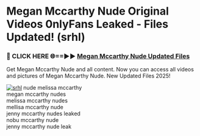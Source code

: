# Megan Mccarthy Nude Original Videos 0nlyFans Leaked - Files Updated! (srhl)

<h3>🔴 CLICK HERE 🌐==►► <a href="https://tinyurl.com/yrmya6cz" rel="nofollow">Megan Mccarthy Nude Updated Files</a></h3>

Get Megan Mccarthy Nude and all content. Now you can access all videos and pictures of Megan Mccarthy Nude. New Updated Files 2025!

[![srhl](https://i.imgur.com/FMdXYCs.gif)](https://tinyurl.com/yrmya6cz)
nude melissa mccarthy<br>
megan mccarthy nudes<br>
melissa mccarthy nudes<br>
mellisa mccarthy nude<br>
jenny mccarthy nudes leaked<br>
nobu mccarthy nude<br>
jenny mccarthy nude leak